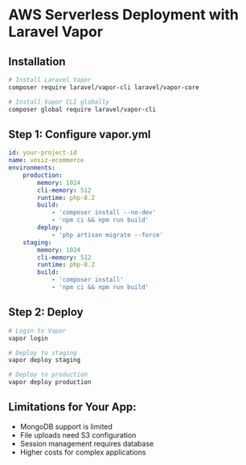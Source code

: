 # AWS Serverless Deployment with Laravel Vapor

## Installation

```bash
# Install Laravel Vapor
composer require laravel/vapor-cli laravel/vapor-core

# Install Vapor CLI globally
composer global require laravel/vapor-cli
```

## Step 1: Configure vapor.yml

```yaml
id: your-project-id
name: vosiz-ecommerce
environments:
    production:
        memory: 1024
        cli-memory: 512
        runtime: php-8.2
        build:
            - 'composer install --no-dev'
            - 'npm ci && npm run build'
        deploy:
            - 'php artisan migrate --force'
    staging:
        memory: 1024
        cli-memory: 512
        runtime: php-8.2
        build:
            - 'composer install'
            - 'npm ci && npm run build'
```

## Step 2: Deploy

```bash
# Login to Vapor
vapor login

# Deploy to staging
vapor deploy staging

# Deploy to production
vapor deploy production
```

## Limitations for Your App:
- MongoDB support is limited
- File uploads need S3 configuration
- Session management requires database
- Higher costs for complex applications
